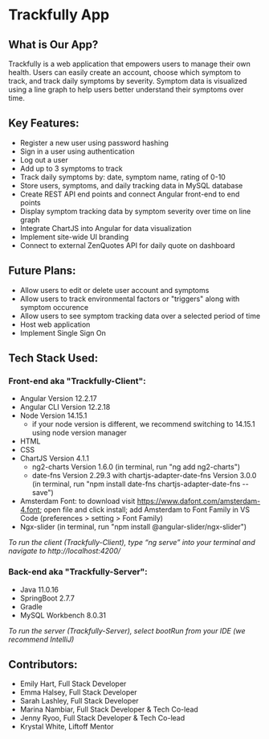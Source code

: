 # Trackfully App

## What is Our App?
Trackfully is a web application that empowers users to manage their own health. Users can easily create an account, choose which symptom to track, and track daily symptoms by severity. Symptom data is visualized using a line graph to help users better understand their symptoms over time.

## Key Features:
- Register a new user using password hashing
- Sign in a user using authentication 
- Log out a user
- Add up to 3 symptoms to track
- Track daily symptoms by: date, symptom name, rating of 0-10
- Store users, symptoms, and daily tracking data in MySQL database
- Create REST API end points and connect Angular front-end to end points
- Display symptom tracking data by symptom severity over time on line graph
- Integrate ChartJS into Angular for data visualization
- Implement site-wide UI branding
- Connect to external ZenQuotes API for daily quote on dashboard

## Future Plans:
- Allow users to edit or delete user account and symptoms
- Allow users to track environmental factors or "triggers" along with symptom occurence
- Allow users to see symptom tracking data over a selected period of time
- Host web application 
- Implement Single Sign On

## Tech Stack Used:

### **Front-end aka "Trackfully-Client":**
- Angular Version 12.2.17
- Angular CLI Version 12.2.18
- Node Version 14.15.1
  - if your node version is different, we recommend switching to 14.15.1 using node version manager
- HTML
- CSS
- ChartJS Version 4.1.1 
  - ng2-charts Version 1.6.0 (in terminal, run "ng add ng2-charts")
  - date-fns Version 2.29.3 with chartjs-adapter-date-fns Version 3.0.0 (in terminal, run "npm install date-fns chartjs-adapter-date-fns --save")
- Amsterdam Font: to download visit https://www.dafont.com/amsterdam-4.font; open file and click install; add Amsterdam to Font Family in VS Code (preferences > setting > Font Family)
- Ngx-slider (in terminal, run "npm install @angular-slider/ngx-slider")


*To run the client (Trackfully-Client), type “ng serve” into your terminal and navigate to http://localhost:4200/*


### **Back-end aka "Trackfully-Server":**
- Java 11.0.16
- SpringBoot 2.7.7
- Gradle
- MySQL Workbench 8.0.31

*To run the server (Trackfully-Server), select bootRun from your IDE (we recommend IntelliJ)*

## Contributors:
- Emily Hart, Full Stack Developer
- Emma Halsey, Full Stack Developer
- Sarah Lashley, Full Stack Developer
- Marina Nambiar, Full Stack Developer & Tech Co-lead
- Jenny Ryoo, Full Stack Developer & Tech Co-lead
- Krystal White, Liftoff Mentor
